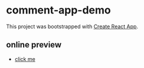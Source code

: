 # comment-app-demo

This project was bootstrapped with [Create React App](https://github.com/facebook/create-react-app).

## online preview

- [click me](http://zouzonghua.github.io/comment-app-demo/)
